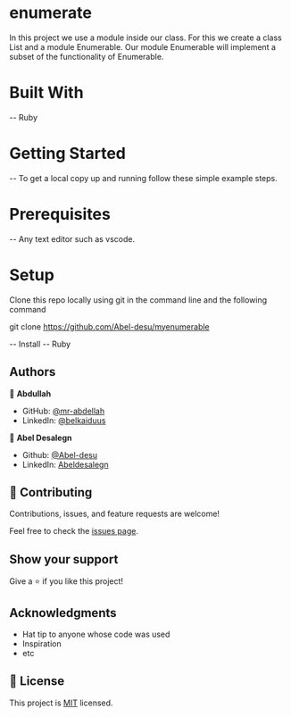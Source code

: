 # enumerate 
In this project we use a module inside our class. For this we create a class List and a module Enumerable. Our module Enumerable will implement a subset of the functionality of Enumerable.

# Built With
 -- Ruby

# Getting Started
 -- To get a local copy up and running follow these simple example steps.

# Prerequisites
 -- Any text editor such as vscode.

# Setup
Clone this repo locally using git in the command line and the following command

git clone https://github.com/Abel-desu/myenumerable

-- Install -- Ruby
## Authors

👤 **Abdullah**

- GitHub: [@mr-abdellah](https://github.com/mr-abdellah)
- LinkedIn: [@belkaiduus](https://www.linkedin.com/in/belkaidus/)

👤 **Abel Desalegn**
-  Github: [@Abel-desu](https://github.com/Abel-desu)
- LinkedIn: [Abeldesalegn](https://www.linkedin.com/in/abel-desalegn)

## 🤝 Contributing

Contributions, issues, and feature requests are welcome!

Feel free to check the [issues page](../../issues/).

## Show your support

Give a ⭐️ if you like this project!

## Acknowledgments

- Hat tip to anyone whose code was used
- Inspiration
- etc

## 📝 License

This project is [MIT](./MIT.md) licensed.
